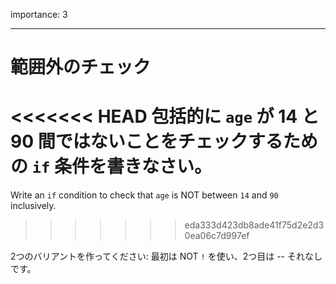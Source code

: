 importance: 3

---

# 範囲外のチェック

<<<<<<< HEAD
包括的に `age` が 14 と 90 間ではないことをチェックするための `if` 条件を書きなさい。
=======
Write an `if` condition to check that `age` is NOT between `14` and `90` inclusively.
>>>>>>> eda333d423db8ade41f75d2e2d30ea06c7d997ef

2つのバリアントを作ってください: 最初は NOT `!` を使い、2つ目は -- それなしです。
